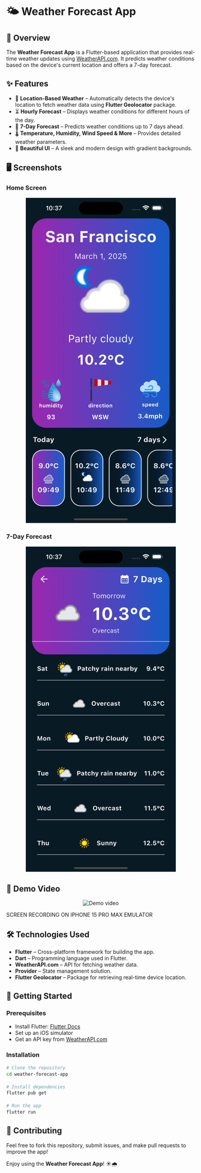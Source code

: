 # 🌤️ Weather Forecast App

## 📌 Overview
The **Weather Forecast App** is a Flutter-based application that provides real-time weather updates using [WeatherAPI.com](https://www.weatherapi.com/). It predicts weather conditions based on the device's current location and offers a 7-day forecast.

## ✨ Features
- 📍 **Location-Based Weather** – Automatically detects the device's location to fetch weather data using **Flutter Geolocator** package.
- ⏳ **Hourly Forecast** – Displays weather conditions for different hours of the day.
- 📆 **7-Day Forecast** – Predicts weather conditions up to 7 days ahead.
- 🌡️ **Temperature, Humidity, Wind Speed & More** – Provides detailed weather parameters.
- 🎨 **Beautiful UI** – A sleek and modern design with gradient backgrounds.

## 🖥️ Screenshots
### Home Screen
<div align="center">
<img src="assets/demo/home.png" width="400" height:"200" alt="Home Page">
</div>

### 7-Day Forecast
<div align="center">
<img src="assets/demo/daily.png" width="400" height:"200" alt="7-Day Forecast Page">
</div>


## 🎥 Demo Video
<div align="center">
<img src="assets/demo/demo_video.gif" width="400" alt="Demo video">
</div>

SCREEN RECORDING ON IPHONE 15 PRO MAX EMULATOR
## 🛠️ Technologies Used
- **Flutter** – Cross-platform framework for building the app.
- **Dart** – Programming language used in Flutter.
- **WeatherAPI.com** – API for fetching weather data.
- **Provider** – State management solution.
- **Flutter Geolocator** – Package for retrieving real-time device location.

## 🚀 Getting Started
### Prerequisites
- Install Flutter: [Flutter Docs](https://docs.flutter.dev/get-started/install)
- Set up an iOS simulator 
- Get an API key from [WeatherAPI.com](https://www.weatherapi.com/)

### Installation
```sh
# Clone the repository
cd weather-forecast-app

# Install dependencies
flutter pub get

# Run the app
flutter run
```


## 🤝 Contributing
Feel free to fork this repository, submit issues, and make pull requests to improve the app!

Enjoy using the **Weather Forecast App**! ☀️🌧️

